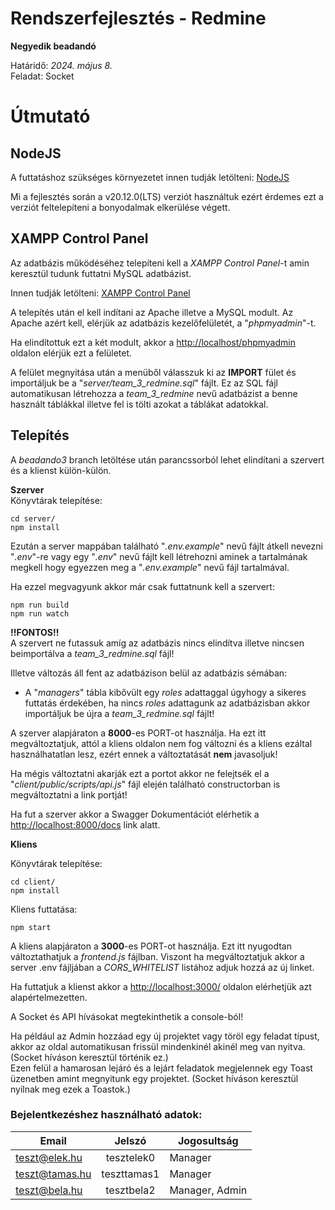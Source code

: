 
# Rendszerfejlesztés - Redmine
  
**Negyedik beadandó**  

Határidő: *2024. május 8.*   
Feladat: Socket
  
# Útmutató
## NodeJS  

A futtatáshoz szükséges környezetet innen tudják letölteni: [NodeJS](https://nodejs.org/en/download)
  
Mi a fejlesztés során a v20.12.0(LTS) verziót használtuk ezért érdemes ezt a verziót feltelepíteni a bonyodalmak elkerülése végett.

## XAMPP Control Panel
Az adatbázis működéséhez telepíteni kell a *XAMPP Control Panel*-t amin keresztül tudunk futtatni MySQL adatbázist.  

Innen tudják letölteni: [XAMPP Control Panel](https://www.apachefriends.org/download.html)
  
A telepítés után el kell indítani az Apache illetve a MySQL modult. Az Apache azért kell, elérjük az adatbázis kezelőfelületét, a "*phpmyadmin*"-t. 
  
Ha elindítottuk ezt a két modult, akkor a [http://localhost/phpmyadmin](http://localhost/phpmyadmin) oldalon elérjük ezt a felületet.
  
A felület megnyitása után a menüből válasszuk ki az **IMPORT** fület és importáljuk be a "*server/team_3_redmine.sql*" fájlt.
Ez az SQL fájl automatikusan létrehozza a *team_3_redmine* nevű adatbázist a benne használt táblákkal illetve fel is tölti azokat a táblákat adatokkal.
  
## Telepítés  

A *beadando3* branch letöltése után parancssorból lehet elindítani a szervert és a klienst külön-külön.  
  
**Szerver**  
Könyvtárak telepítése:  
```
cd server/
npm install
```
  
Ezután a server mappában található "*.env.example*" nevű fájlt átkell nevezni "*.env*"-re vagy egy "*.env*" nevű fájlt kell létrehozni aminek a tartalmának megkell hogy egyezzen meg a "*.env.example*" nevű fájl tartalmával.
  
Ha ezzel megvagyunk akkor már csak futtatnunk kell a szervert:
  
```
npm run build
npm run watch
```
  
**!!FONTOS!!**    
A szervert ne futassuk amíg az adatbázis nincs elindítva illetve nincsen beimportálva a *team_3_redmine.sql* fájl! 

Illetve változás áll fent az adatbázison belül az adatbázis sémában:
- A "*managers*" tábla kibővült egy *roles* adattaggal úgyhogy a sikeres futtatás érdekében, ha nincs *roles* adattagunk az adatbázisban akkor importáljuk be újra a *team_3_redmine.sql* fájlt!

A szerver alapjáraton a **8000**-es PORT-ot használja. Ha ezt itt megváltoztatjuk, attól a kliens oldalon nem fog változni és a kliens ezáltal használhatatlan lesz, ezért ennek a változtatását **nem** javasoljuk!  

Ha mégis változtatni akarják ezt a portot akkor ne felejtsék el a "*client/public/scripts/api.js*" fájl elején található constructorban is megváltoztatni a link portját! 
  
Ha fut a szerver akkor a Swagger Dokumentációt elérhetik a [http://localhost:8000/docs](http://localhost:8000/docs) link alatt.
  

**Kliens**
  
Könyvtárak telepítése:
  
```
cd client/
npm install
```
  
Kliens futtatása:  
  
```
npm start
```  
A kliens alapjáraton a **3000**-es PORT-ot használja. Ezt itt nyugodtan változtathatjuk a *frontend.js* fájlban. Viszont ha megváltoztatjuk akkor a server .env fájljában a *CORS_WHITELIST* listához adjuk hozzá az új linket.
  
Ha futtatjuk a klienst akkor a [http://localhost:3000/](http://localhost:3000/) oldalon elérhetjük azt alapértelmezetten.  

A Socket és API hívásokat megtekinthetik a console-ból!  

Ha például az Admin hozzáad egy új projektet vagy töröl egy feladat típust, akkor az oldal automatikusan frissül mindenkinél akinél meg van nyitva. (Socket híváson keresztül történik ez.)  
Ezen felül a hamarosan lejáró és a lejárt feladatok megjelennek egy Toast üzenetben amint megnyitunk egy projektet. (Socket híváson keresztül nyílnak meg ezek a Toastok.)

### Bejelentkezéshez használható adatok:
 |      Email     |   Jelszó    |   Jogosultság  |
 |----------------|:-----------:|----------------|
 | teszt@elek.hu  | tesztelek0  |     Manager    |
 | teszt@tamas.hu | teszttamas1 |     Manager    |
 | teszt@bela.hu  | tesztbela2  | Manager, Admin |
